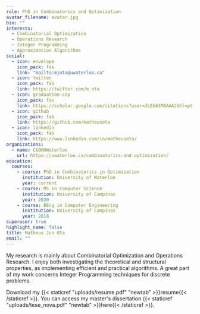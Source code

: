 ```yaml
---
role: PhD in Combinatorics and Optimization
avatar_filename: avatar.jpg
bio: ""
interests:
  - Combinatorial Optimization
  - Operations Research
  - Integer Programming
  - Approximation Algorithms
social:
  - icon: envelope
    icon_pack: fas
    link: "mailto:mjota@uwaterloo.ca"
  - icon: twitter
    icon_pack: fab
    link: https://twitter.com/m_ota
  - icon: graduation-cap
    icon_pack: fas
    link: https://scholar.google.com/citations?user=JLEb61MAAAAJ&hl=pt-BR
  - icon: github
    icon_pack: fab
    link: https://github.com/matheusota
  - icon: linkedin
    icon_pack: fab
    link: https://www.linkedin.com/in/matheusota/
organizations:
  - name: C&O@UWaterloo
    url: https://uwaterloo.ca/combinatorics-and-optimization/
education:
  courses:
    - course: PhD in Combinatorics in Optimization
      institution: University of Waterloo
      year: current
    - course: MS in Computer Science
      institution: University of Campinas
      year: 2020
    - course: BEng in Computer Engineering
      institution: University of Campinas
      year: 2018
superuser: true
highlight_name: false
title: Matheus Jun Ota
email: ""
---
```

My research is mainly about Combinatorial Optimization and Operations Research. I enjoy both investigating the theoretical and structural properties, as implementing efficient and practical algorithms. A great part of my work concerns Integer Programming techniques for discrete problems.

Download my {{< staticref "uploads/resume.pdf" "newtab" >}}resume{{< /staticref >}}. You can access my master's dissertation {{< staticref "uploads/tese_nova.pdf" "newtab" >}}here{{< /staticref >}}.